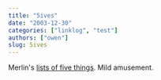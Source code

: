 ```yaml
---
title: "5ives"
date: "2003-12-30"
categories: ["linklog", "test"]
authors: ["owen"]
slug: 5ives
---
```

Merlin's [lists of five things](http://www.5ives.com/).  Mild amusement.
